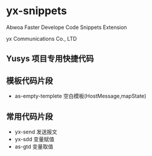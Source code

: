 # yx-snippets

Abwoa Faster Develope Code Snippets Extension

yx Communications Co., LTD

## Yusys 项目专用快捷代码

## 模板代码片段

- as-empty-templete 空白模板(HostMessage,mapState)

## 常用代码片段

- yx-send 发送报文
- yx-sdd 变量赋值
- as-gtd 变量取值
